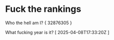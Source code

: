 # Fuck the rankings

Who the hell am I?
{ 32876305 }

What fucking year is it?
[ 2025-04-08T17:33:20Z ]
